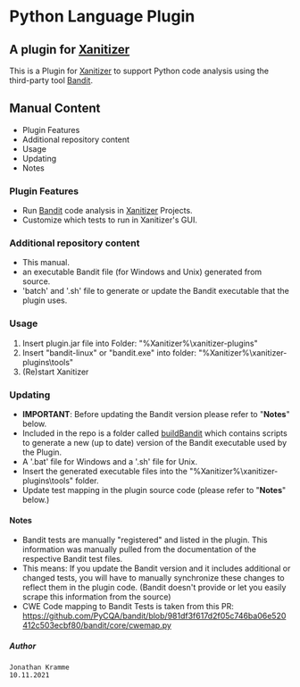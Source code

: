 # Python Language Plugin
## A plugin for [Xanitizer]

This is a Plugin for [Xanitizer] to support Python code analysis using the third-party tool [Bandit].

## Manual Content

  - Plugin Features
  - Additional repository content
  - Usage
  - Updating
  - Notes


### Plugin Features

- Run [Bandit] code analysis in [Xanitizer] Projects.
- Customize which tests to run in Xanitizer's GUI.


### Additional repository content

- This manual.
- an executable Bandit file (for Windows and Unix) generated from source.
- 'batch' and '.sh' file to generate or update the Bandit executable that the plugin uses.


### Usage
1. Insert plugin.jar file into Folder: "%Xanitizer%\xanitizer-plugins"
2. Insert "bandit-linux" or "bandit.exe" into folder: "%Xanitizer%\xanitizer-plugins\tools"
3. (Re)start Xanitizer

### Updating
- **IMPORTANT**: Before updating the Bandit version please refer to "**Notes**" below.
- Included in the repo is a folder called [buildBandit] which contains scripts to generate a new (up to date) version of the Bandit executable used by the Plugin.
- A '.bat' file for Windows and a '.sh' file for Unix.
- Insert the generated executable files into the "%Xanitizer%\xanitizer-plugins\tools" folder.
- Update test mapping in the plugin source code (please refer to "**Notes**" below.) 

#### Notes

 - Bandit tests are manually "registered" and listed in the plugin. This information was manually pulled from the documentation of the respective Bandit test files.
 - This means: If you update the Bandit version and it includes additional or changed tests, you will have to manually synchronize these changes to reflect them in the plugin code. (Bandit doesn't provide or let you easily scrape this information from the source)
 - CWE Code mapping to Bandit Tests is taken from this PR:
 <https://github.com/PyCQA/bandit/blob/981df3f617d2f05c746ba06e520412c503ecbf80/bandit/core/cwemap.py>


##### Author
    Jonathan Kramme
    10.11.2021

   [bandit]: <https://github.com/PyCQA/bandit>
   [xanitizer]: <https://www.xanitizer.com/xanitizer/>
   [buildbandit]:<https://github.com/RIGS-IT/xanitizer-python-plugin/tree/main/buildBandit>
  
